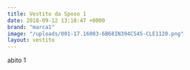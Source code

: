 ```yaml
---
title: Vestito da Sposo 1
date: 2018-09-12 13:18:47 +0000
brand: "marca1"
image: "/uploads/001-17.16003-6B68IN394C545-CLE1120.png"
layout: vestito
---
```


abito 1
